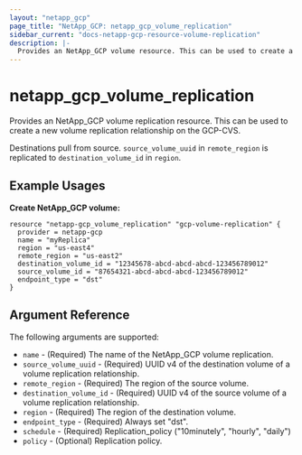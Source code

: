 ```yaml
---
layout: "netapp_gcp"
page_title: "NetApp_GCP: netapp_gcp_volume_replication"
sidebar_current: "docs-netapp-gcp-resource-volume-replication"
description: |-
  Provides an NetApp_GCP volume resource. This can be used to create a new volume replication relationship on the GCP-CVS.
---
```


# netapp_gcp\_volume\_replication

Provides an NetApp_GCP volume replication resource. This can be used to create a new volume replication relationship on the GCP-CVS.

Destinations pull from source. `source_volume_uuid` in `remote_region` is replicated to `destination_volume_id` in `region`.

## Example Usages

**Create NetApp_GCP volume:**

```
resource "netapp-gcp_volume_replication" "gcp-volume-replication" {
  provider = netapp-gcp
  name = "myReplica"
  region = "us-east4"
  remote_region = "us-east2"
  destination_volume_id = "12345678-abcd-abcd-abcd-123456789012"
  source_volume_id = "87654321-abcd-abcd-abcd-123456789012"
  endpoint_type = "dst"
}
```

## Argument Reference

The following arguments are supported:

* `name` - (Required) The name of the NetApp_GCP volume replication.
* `source_volume_uuid` - (Required) UUID v4 of the destination volume of a volume replication relationship.
* `remote_region` - (Required) The region of the source volume.
* `destination_volume_id` - (Required) UUID v4 of the source volume of a volume replication relationship.
* `region` - (Required) The region of the destination volume.
* `endpoint_type` - (Required) Always set "dst".
* `schedule` - (Required) Replication_policy ("10minutely", "hourly", "daily")
* `policy` - (Optional) Replication policy.
